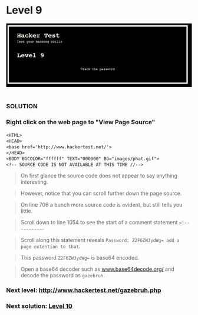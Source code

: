 # Level 9

![Alt text](level9.PNG?raw=true)

#
### SOLUTION
 
### Right click on the web page to "View Page Source"
	
	<HTML>
	<HEAD>
	<base href='http://www.hackertest.net/'>
	</HEAD>
	<BODY BGCOLOR="ffffff" TEXT="000000" BG="images/phat.gif">
	<!-- SOURCE CODE IS NOT AVAILABLE AT THIS TIME //-->

> On first glance the source code does not appear to say anything interesting.

> However, notice that you can scroll further down the page source.

> On line 706 a bunch more source code is evident, but still tells you little.

> Scroll down to line 1054 to see the start of a comment statement `<!-----------`

> Scroll along this statement reveals `Password: Z2F6ZWJydWg= add a page extention to that`.

> This password `Z2F6ZWJydWg=` is base64 encoded.

> Open a base64 decoder such as www.base64decode.org/ and decode the password as `gazebruh`.

### Next level: http://www.hackertest.net/gazebruh.php

### Next solution: [Level 10](/Level%2010/)
